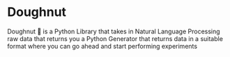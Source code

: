 # Doughnut
Doughnut 🍩  is a Python Library that takes in Natural Language Processing raw data that returns you a Python Generator that  returns data in a suitable format where you can go ahead and start performing experiments 

